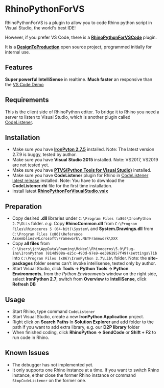 # RhinoPythonForVS

RhinoPythonForVS is a plugin to allow you to code Rhino python script in Visual Studio, the world's best IDE!

However, if you prefer VS Code, there is a **[RhinoPythonForVSCode](https://github.com/ccc159/RhinoPythonForVscode)** plugin.

It is a **[DesignToProduction](http://designtoproduction.com/)** open source project, programmed initially for internal use.


## Features

**Super powerful IntelliSense** in realtime. **Much faster** an responsive than the 
[VS Code Demo](https://www.youtube.com/watch?v=QbmnKFIKBYs&feature=youtu.be) 

## Requirements

This is the client side of RhinoPython editor. To bridge it to Rhino you need a server to listen to Visual Studio, which is another plugin called [CodeListener](https://github.com/ccc159/CodeListener).

## Installation


+ Make sure you have **[IronPyton 2.7.5](https://github.com/IronLanguages/main/releases/tag/ipy-2.7.5)** installed. Note: The latest version 2.7.9 is buggy, tested by author.
+ Make sure you have **Visual Studio 2015** installed. Note: VS2017, VS2019 are not tested yet.
+ Make sure you have **[PTVS(Python Tools for Visual Studio)](https://docs.microsoft.com/en-us/visualstudio/python/installing-python-support-in-visual-studio?view=vs-2017#visual-studio-2015)** installed.
+ Make sure you have **CodeListener** plugin for Rhino in [CodeListener latest release](https://github.com/ccc159/CodeListener/releases) installed. Note: You have to download the **CodeListener.rhi** file for the first time installation.
+ Install latest **[RhinoPythonForVisualStudio.vsix](https://github.com/ccc159/RhinoPythonForVS/releases)**

## Preparation
+ Copy desired **.dll** libraries under `C:\Program Files (x86)\IronPython 2.7\DLLs` folder. *e.g.* Copy **RhinoCommon.dll** from `C:\Program Files\Rhinoceros 5 (64-bit)\System\` and **System.Drawings.dll** from `C:\Program Files (x86)\Reference Assemblies\Microsoft\Framework\.NETFramework\XXX`
+ Copy **all files** from `C:\Users\jch\AppData\Roaming\McNeel\Rhinoceros\5.0\Plug-ins\IronPython (814d908a-e25c-493d-97e9-ee3861957f49)\settings\lib` into `C:\Program Files (x86)\IronPython 2.7\Lib\` folder. Note: the **site-packages** folder seems can't invoke intellisense, tested only by author.
+ Start Visual Studio, click **Tools -> Python Tools -> Python Environments**, from the *Python Environments* window on the right side, select **IronPython 2.7**, switch from **Overview** to **IntelliSense**, click **Refresh DB**


## Usage

+ Start Rhino, type command `CodeListener`
+ Start Visual Studio, create a new **IronPython Application** project.
+ Right click on **Search Paths** In **Solution Explorer** and add folder to the path if you want to add extra library, e.g. our **D2P library** folder
+ When finished coding, click **RhinoPython -> SendCode** or **Shift + F2** to run code in Rhino.




## Known Issues

- The debugger has not implemented yet.
- It only supports one Rhino instance at a time. If you want to switch Rhino instance, either close the former Rhino instance or command `StopCodeListener` on the former one.
